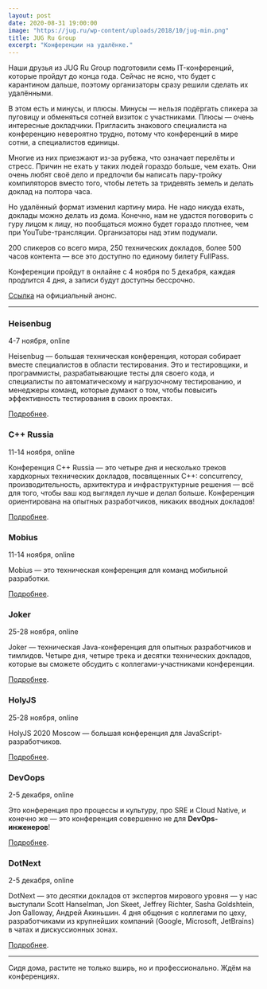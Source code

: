```yaml
---
layout: post
date: 2020-08-31 19:00:00
image: "https://jug.ru/wp-content/uploads/2018/10/jug-min.png"
title: JUG Ru Group
excerpt: "Конференции на удалёнке."
---
```


Наши друзья из JUG Ru Group подготовили семь IT-конференций, которые пройдут до конца года. Сейчас не ясно, что будет с карантином дальше, поэтому организаторы сразу решили сделать их удалёнными.

В этом есть и минусы, и плюсы. Минусы&nbsp;&mdash; нельзя подёргать спикера за пуговицу и обменяться сотней визиток с участниками. Плюсы&nbsp;&mdash; очень интересные докладчики. Пригласить знакового специалиста на конференцию невероятно трудно, потому что конференций в мире сотни, а специалистов единицы.

Многие из них приезжают из-за рубежа, что означает перелёты и стресс. Причин не ехать у таких людей гораздо больше, чем ехать. Они очень любят своё дело и предпочли бы написать пару-тройку компиляторов вместо того, чтобы лететь за тридевять земель и делать доклад на полтора часа.

Но удалённый формат изменил картину мира. Не надо никуда ехать, доклады можно делать из дома. Конечно, нам не удастся поговорить с гуру лицом к лицу, но пообщаться можно будет гораздо плотнее, чем при YouTube-трансляции. Организаторы над этим подумали.

200 спикеров со всего мира, 250 технических докладов, более 500 часов контента — все это доступно по единому билету FullPass.
 
Конференции пройдут в онлайне с 4 ноября по 5 декабря, каждая продлится 4 дня, а записи будут доступны бессрочно. 
 
[Ссылка](https://bit.ly/2YajBlX) на официальный анонс.

----

### Heisenbug
4-7 ноября, online

Heisenbug — большая техническая конференция, которая собирает вместе специалистов в области тестирования. Это и тестировщики, и программисты, разрабатывающие тесты для своего кода, и специалисты по автоматическому и нагрузочному тестированию, и менеджеры команд, которые думают о том, чтобы повысить эффективность тестирования в своих проектах.

[Подробнее](https://heisenbug-moscow.ru/).

### C++ Russia
11-14 ноября, online

Конференция С++ Russia — это четыре дня и несколько треков хардкорных технических докладов, посвященных C++: concurrency, производительность, архитектура и инфраструктурные решения — всё для того, чтобы ваш код выглядел лучше и делал больше. Конференция ориентирована на опытных разработчиков, никаких вводных докладов!

[Подробнее](https://cppconf-piter.ru/).

### Mobius
11-14 ноября, online

Mobius — это техническая конференция для команд мобильной разработки.

[Подробнее](https://mobius-moscow.ru/).

### Joker
25-28 ноября, online

Joker — техническая Java-конференция для опытных разработчиков и тимлидов. Четыре дня, четыре трека и десятки технических докладов, которые вы сможете обсудить с коллегами-участниками конференции.

[Подробнее](https://jokerconf.com/).

### HolyJS
25-28 ноября, online

HolyJS 2020 Moscow — большая конференция для JavaScript-разработчиков.

[Подробнее](https://holyjs-moscow.ru/).

### DevOops
2-5 декабря, online

Это конференция про процессы и культуру, про SRE и Cloud Native, и конечно же — это конференция совершенно не для **DevOps-инженеров**!

[Подробнее](https://devoops-piter.ru/).

### DotNext
2-5 декабря, online

DotNext — это десятки докладов от экспертов мирового уровня — у нас выступали Scott Hanselman, Jon Skeet, Jeffrey Richter, Sasha Goldshtein, Jon Galloway, Андрей Акиньшин. 4 дня общения с коллегами по цеху, разработчиками из крупнейших компаний (Google, Microsoft, JetBrains) в чатах и дискуссионных зонах.

[Подробнее](https://dotnext-moscow.ru/).

----

Сидя дома, растите не только вширь, но и профессионально. Ждём на конференциях.